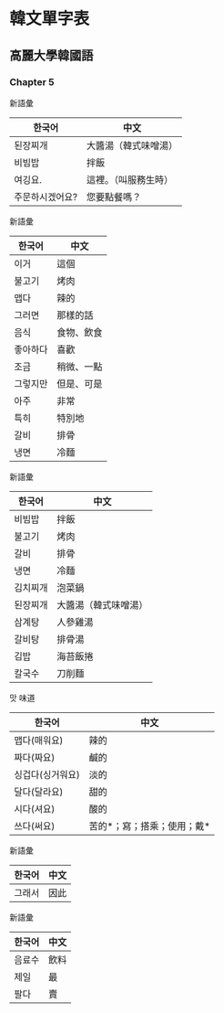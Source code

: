 # 韓文單字表


## 高麗大學韓國語


### Chapter 5

新語彙

한국어 | 中文
--- | ---
된장찌개 | 大醬湯（韓式味噌湯）
비빔밥 | 拌飯
여깅요. | 這裡。（叫服務生時）
주문하시겠어요? | 您要點餐嗎？


新語彙

한국어 | 中文
--- | ---
이거 | 這個
불고기 | 烤肉
맵다 | 辣的
그러면 | 那樣的話
음식 | 食物、飲食
좋아하다 | 喜歡
조금| 稍微、一點
그렇지만 | 但是、可是
아주 | 非常
특히 | 特別地
갈비 | 排骨
냉면 | 冷麵


新語彙

한국어 | 中文
--- | ---
비빔밥 | 拌飯
불고기 | 烤肉
갈비 | 排骨
냉면 | 冷麵
김치찌개 | 泡菜鍋
된장찌개 | 大醬湯（韓式味噌湯）
삼계탕 | 人參雞湯
갈비탕 | 排骨湯
김밥 | 海苔飯捲
칼국수 | 刀削麵


맛 味道

한국어 | 中文
--- | ---
맵다(매워요) | 辣的
짜다(짜요) | 鹹的
싱겁다(싱거워요) | 淡的
달다(달라요) | 甜的
시다(셔요) | 酸的
쓰다(써요) | 苦的*；寫；搭乘；使用；戴*


新語彙

한국어 | 中文
--- | ---
그래서 | 因此


新語彙

한국어 | 中文
--- | ---
음료수 | 飲料
제일 | 最
팔다 | 賣
